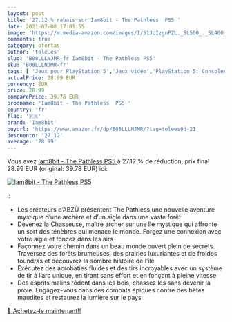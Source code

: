 ```yaml
---
layout: post
title: '27.12 % rabais sur Iam8bit - The Pathless  PS5 '
date: 2021-07-08 17:01:55
image: 'https://m.media-amazon.com/images/I/51JUIzgnPZL._SL500_._SL400_.jpg'
comments: true
category: ofertas
author: 'tole.es'
slug: 'B08LLLNJMR-fr Iam8bit - The Pathless PS5'
sku: 'B08LLLNJMR-fr'
tags: [ 'Jeux pour PlayStation 5','Jeux vidéo','PlayStation 5: Consoles, jeux et accessoires','iam8bit', ]
actualPrice: 28.99 EUR
currency: EUR
price: 28.99
comparePrice: 39.78 EUR
prodname: 'Iam8bit - The Pathless  PS5 '
country: 'fr'
flag: '🇫🇷'
brand: 'Iam8bit'
buyurl: 'https://www.amazon.fr/dp/B08LLLNJMR/?tag=tolees0d-21'
descuento: '27.12'
average: '28.99'
---
```


Vous avez [Iam8bit - The Pathless  PS5 ](https://www.amazon.fr/dp/B08LLLNJMR/?tag=tolees0d-21)  à  27.12 % de réduction, prix final  28.99 EUR (original: 39.78 EUR) ici:

[![Iam8bit - The Pathless  PS5 ](https://m.media-amazon.com/images/I/51JUIzgnPZL._SL500_._SL400_.jpg)](https://www.amazon.fr/dp/B08LLLNJMR/?tag=tolees0d-21)

ℹ️:

- Les créateurs d’ABZÛ présentent The Pathless,une nouvelle aventure mystique d’une archère et d’un aigle dans une vaste forêt
- Devenez la Chasseuse, maître archer sur une île mystique qui affronte un sort des ténèbres qui menace le monde. Forgez une connexion avec votre aigle et foncez dans les airs
- Façonnez votre chemin dans un beau monde ouvert plein de secrets. Traversez des forêts brumeuses, des prairies luxuriantes et de froides toundras et découvrez la sombre histoire de l’île
- Exécutez des acrobaties fluides et des tirs incroyables avec un système de tir à l’arc unique, en tirant sans effort et en fonçant à pleine vitesse
- Des esprits malins rôdent dans les bois, chassez les sans devenir la proie. Engagez-vous dans des combats épiques contre des bêtes maudites et restaurez la lumière sur le pays

[🛒 Achetez-le maintenant!!](https://www.amazon.fr/dp/B08LLLNJMR/?tag=tolees0d-21)

